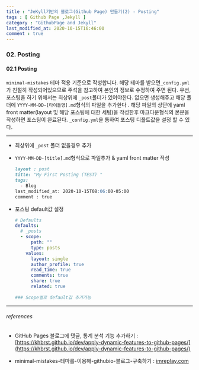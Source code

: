 ```yaml
---
title : "JeKyll기반의 블로그(Github Page) 만들기(2) - Posting"
tags : [ Github Page ,Jekyll ]
category : "GithubPage and Jekyll"
last_modified_at: 2020-10-15T16:46:00
comment : true
---
```


### 02. Posting

#### 02.1 Posting

 `minimal-mistakes` 테마 적용 기준으로 작성합니다. 
 해당 테마를 받으면`_config.yml`가 친절히 작성되어있으므로 주석을 참고하여 본인의 정보로 수정하여 주면 된다. 우선, 포스팅을 하기 위해서는  최상위에  `_post`폴더가 있어야한다. 없으면 생성해주고 해당 폴더에 `YYYY-MM-DD-[타이틀명].md`형식의 파일을 추가한다 . 
 해당 파일의 상단에 yaml front matter(layout 및 해당 포스팅에 대한 세팅)을 작성한후 마크다운형식의 본문을 작성하면 포스팅이 완료된다. 
 `_config.yml`을 통하여 포스팅 디폴트값을 설정 할 수 있다.

----

- 최상위에 `_post` 폴더 없을경우 추가

- `YYYY-MM-DD-[title].md`형식으로 파일추가 & yaml front matter 작성

  ```markdown
  layout : post
  title: "My First Posting (TEST) "
  tags:
    - Blog
  last_modified_at: 2020-10-15T08:06:00-05:00
  comment : true
  ```

- 포스팅 default값 설정

  ```yml
  # Defaults
  defaults:
    # _posts
    - scope:
        path: ""
        type: posts
      values:
        layout: single
        author_profile: true
        read_time: true
        comments: true
        share: true
        related: true
        
  ### Scope별로 default값 추가가능
  ```



----

###### references

- GitHub Pages 블로그에 댓글, 통계 분석 기능 추가하기 : [https://khbrst.github.io/dev/apply-dynamic-features-to-github-pages/](https://khbrst.github.io/dev/apply-dynamic-features-to-github-pages/)

- minimal-mistakes-테마를-이용해-githubio-블로그-구축하기 : [imreplay.com](https://imreplay.com/blogging/minimal-mistakes-%ED%85%8C%EB%A7%88%EB%A5%BC-%EC%9D%B4%EC%9A%A9%ED%95%B4-githubio-%EB%B8%94%EB%A1%9C%EA%B7%B8-%EA%B5%AC%EC%B6%95%ED%95%98%EA%B8%B0/)


